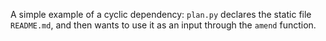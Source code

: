 A simple example of a cyclic dependency: `plan.py` declares the static file `README.md`,
and then wants to use it as an input through the `amend` function.
